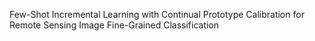 Few-Shot Incremental Learning with Continual Prototype Calibration for Remote Sensing Image Fine-Grained Classification
